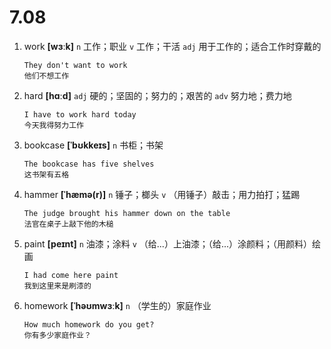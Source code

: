# 7.08

1. work **[wɜːk]** `n` 工作；职业 `v` 工作；干活 `adj` 用于工作的；适合工作时穿戴的

   ```
   They don't want to work
   他们不想工作
   ```

2. hard **[hɑːd]** `adj` 硬的；坚固的；努力的；艰苦的 `adv` 努力地；费力地

   ```
   I have to work hard today
   今天我得努力工作
   ```

3. bookcase **[ˈbʊkkeɪs]** `n` 书柜；书架

   ```
   The bookcase has five shelves
   这书架有五格
   ```

4. hammer **[ˈhæmə(r)]** `n` 锤子；榔头 `v` （用锤子）敲击；用力拍打；猛踢

   ```
   The judge brought his hammer down on the table
   法官在桌子上敲下他的木槌
   ```

5. paint **[peɪnt]** `n` 油漆；涂料 `v` （给...）上油漆；（给...）涂颜料；（用颜料）绘画

   ```
   I had come here paint
   我到这里来是刷漆的
   ```

6. homework **[ˈhəʊmwɜːk]** `n` （学生的）家庭作业

   ```
   How much homework do you get?
   你有多少家庭作业？
   ```
